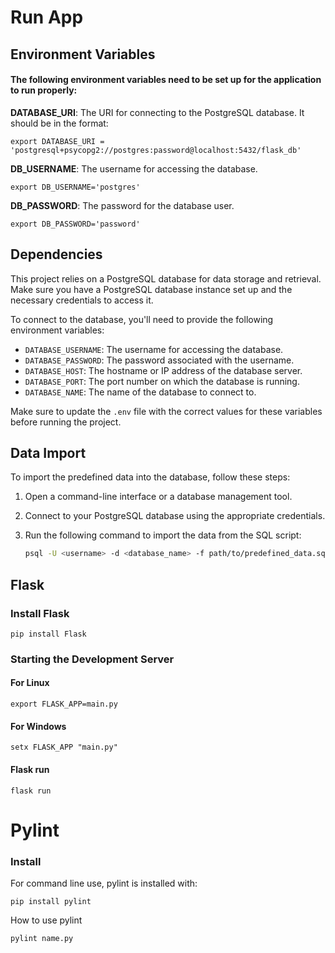 # Run App


## Environment Variables

#### The following environment variables need to be set up for the application to run properly:

**DATABASE_URI**: The URI for connecting to the PostgreSQL database. It should be in the format:

    export DATABASE_URI = 'postgresql+psycopg2://postgres:password@localhost:5432/flask_db' 
**DB_USERNAME**: The username for accessing the database.
    
    export DB_USERNAME='postgres'
**DB_PASSWORD**: The password for the database user.
    
    export DB_PASSWORD='password'


## Dependencies

This project relies on a PostgreSQL database for data storage and retrieval. Make sure you have a PostgreSQL database instance set up and the necessary credentials to access it.

To connect to the database, you'll need to provide the following environment variables:

- `DATABASE_USERNAME`: The username for accessing the database.
- `DATABASE_PASSWORD`: The password associated with the username.
- `DATABASE_HOST`: The hostname or IP address of the database server.
- `DATABASE_PORT`: The port number on which the database is running.
- `DATABASE_NAME`: The name of the database to connect to.

Make sure to update the `.env` file with the correct values for these variables before running the project.


## Data Import

To import the predefined data into the database, follow these steps:

1. Open a command-line interface or a database management tool.
2. Connect to your PostgreSQL database using the appropriate credentials.
3. Run the following command to import the data from the SQL script:

   ```bash
   psql -U <username> -d <database_name> -f path/to/predefined_data.sql


## Flask 

### Install Flask 

    pip install Flask

### Starting the Development Server

#### For Linux
  
    export FLASK_APP=main.py

#### For Windows
  
    setx FLASK_APP "main.py"
    
#### Flask run
  
    flask run



# Pylint

### Install

For command line use, pylint is installed with:

    pip install pylint

How to use pylint
    
    pylint name.py
